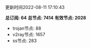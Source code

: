 更新时间2022-08-11 17:10:43

**总订阅: 64**
**总节点: 7414**
**有效节点: 2028**
- trojan节点: 88
- v2ray节点: 1657
- ss节点: 283

